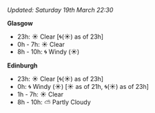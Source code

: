 *Updated: Saturday 19th March 22:30*

**Glasgow**

* 23h: :sunny: Clear [:cyclone:(:sunny:) as of 23h]
* 0h - 7h: :sunny: Clear
* 8h - 10h: :cyclone: Windy (:sunny:)

**Edinburgh**

* 23h: :sunny: Clear [:cyclone:(:sunny:) as of 23h]
* 0h: :cyclone: Windy (:sunny:) [:sunny: as of 21h, :cyclone:(:sunny:) as of 23h]
* 1h - 7h: :sunny: Clear
* 8h - 10h: :partly_sunny: Partly Cloudy
